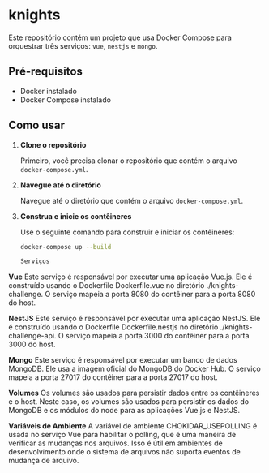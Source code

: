 # knights

Este repositório contém um projeto que usa Docker Compose para orquestrar três serviços: `vue`, `nestjs` e `mongo`.

## Pré-requisitos

- Docker instalado
- Docker Compose instalado

## Como usar

1. **Clone o repositório**

    Primeiro, você precisa clonar o repositório que contém o arquivo `docker-compose.yml`.

2. **Navegue até o diretório**

    Navegue até o diretório que contém o arquivo `docker-compose.yml`.

3. **Construa e inicie os contêineres**

    Use o seguinte comando para construir e iniciar os contêineres:

    ```bash
    docker-compose up --build

    Serviços
**Vue**
    Este serviço é responsável por executar uma aplicação Vue.js. Ele é construído usando o Dockerfile Dockerfile.vue no diretório ./knights-challenge. O serviço mapeia a porta 8080 do contêiner para a porta 8080 do host.

**NestJS**
    Este serviço é responsável por executar uma aplicação NestJS. Ele é construído usando o Dockerfile Dockerfile.nestjs no diretório ./knights-challenge-api. O serviço mapeia a porta 3000 do contêiner para a porta 3000 do host.

**Mongo**
    Este serviço é responsável por executar um banco de dados MongoDB. Ele usa a imagem oficial do MongoDB do Docker Hub. O serviço mapeia a porta 27017 do contêiner para a porta 27017 do host.

**Volumes**
    Os volumes são usados para persistir dados entre os contêineres e o host. Neste caso, os volumes são usados para persistir os dados do MongoDB e os módulos do node para as aplicações Vue.js e NestJS.

**Variáveis de Ambiente**
    A variável de ambiente CHOKIDAR_USEPOLLING é usada no serviço Vue para habilitar o polling, que é uma maneira de verificar as mudanças nos arquivos. Isso é útil em ambientes de desenvolvimento onde o sistema de arquivos não suporta eventos de mudança de arquivo.

